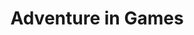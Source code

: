 ---
layout: category
category: adventure
title: Adventure in Games
description: Embark on thrilling journeys and solve complex puzzles with our collection of adventure games.
permalink: /adventure/
---